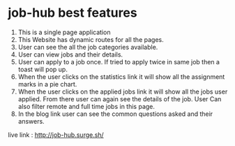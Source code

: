 # job-hub best features

1. This is a single page application
2. This Website has dynamic routes for all the pages.
3. User can see the all the job categories available.
4. User can view jobs and their details.
5. User can apply to a job once. If tried to apply twice in same job then a toast will pop up.
6. When the user clicks on the statistics link it will show all the assignment marks in a pie chart.
7. When the user clicks on the applied jobs link it will show all the jobs user applied. From there user can again see the details of the job. User Can also filter remote and full time jobs in this page.
8. In the blog link user can see the common questions asked and their answers.

live link : http://job-hub.surge.sh/ 